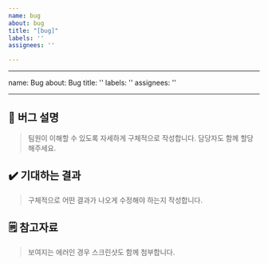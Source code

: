 ```yaml
---
name: bug
about: bug
title: "[bug]"
labels: ''
assignees: ''

---
```


---
name: Bug
about: Bug
title: ''
labels: ''
assignees: ''

---

## 🚒 버그 설명
> 팀원이 이해할 수 있도록 자세하게 구체적으로 작성합니다. 담당자도 함께 할당해주세요.

## ✔️ 기대하는 결과
> 구체적으로 어떤 결과가 나오게 수정해야 하는지 작성합니다.

## 🗒 참고자료
> 보여지는 에러인 경우 스크린샷도 함께 첨부합니다.
